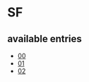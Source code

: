 # SF

## available entries

- [00](entries/SF-00.md)
- [01](entries/SF-01.md)
- [02](entries/SF-02.md)

